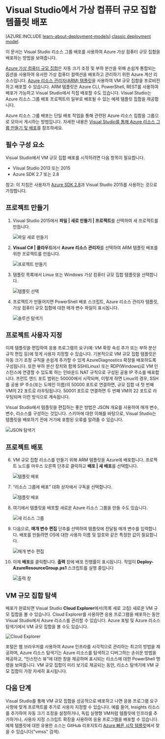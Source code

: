 <properties
	pageTitle="Visual Studio에서 가상 컴퓨터 규모 집합 템플릿 배포 | Microsoft Azure"
	description="Visual Studio 리소스 그룹 배포를 사용하여 가상 컴퓨터 규모 집합을 배포하는 방법"
	services="virtual-machines"
	documentationCenter=""
	authors="gbowerman"
	manager="timlt"
	editor=""
	tags="azure-resource-manager"/>

<tags
	ms.service="virtual-machines"
	ms.workload="infrastructure-services"
	ms.tgt_pltfrm="na"
	ms.devlang="na"
	ms.topic="article"
	ms.date="12/11/2015"
	ms.author="guybo"/>

# Visual Studio에서 가상 컴퓨터 규모 집합 템플릿 배포
[AZURE.INCLUDE [learn-about-deployment-models](../../includes/learn-about-deployment-models-rm-include.md)] [classic deployment model](virtual-machines-create-windows-powershell-service-manager.md).

이 문서는 Visual Studio 리소스 그룹 배포를 사용하여 Azure 가상 컴퓨터 규모 집합을 배포하는 방법을 보여줍니다.


[Azure 가상 컴퓨터 규모 집합](https://azure.microsoft.com/blog/azure-vm-scale-sets-public-preview/)은 자동 크기 조정 및 부하 분산을 위해 손쉽게 통합되는 옵션을 사용하여 유사한 가상 컴퓨터 컬렉션을 배포하고 관리하기 위한 Azure 계산 리소스입니다. [Azure 리소스 관리자(ARM) 템플릿](https://github.com/Azure/azure-quickstart-templates)을 사용하여 VM 규모 집합을 프로비전하고 배포할 수 있습니다. ARM 템플릿은 Azure CLI, PowerShell, REST를 사용하여 배포가 가능하고 Visual Studio에서 직접 배포할 수도 있습니다. Visual Studio는 Azure 리소스 그룹 배포 프로젝트의 일부로 배포될 수 있는 예제 템플릿 집합을 제공합니다.

Azure 리소스 그룹 배포는 단일 배포 작업을 통해 관련된 Azure 리소스 집합을 그룹으로 모아서 게시하는 방법입니다. 자세한 내용은 [Visual Studio를 통해 Azure 리소스 그룹 만들기 및 배포](../vs-azure-tools-resource-groups-deployment-projects-create-deploy/)를 참조하세요.

## 필수 구성 요소

Visual Studio에서 VM 규모 집합 배포를 시작하려면 다음 항목이 필요합니다.

- Visual Studio 2013 또는 2015
- Azure SDK 2.7 또는 2.8

참고: 이 지침은 사용자가 [Azure SDK 2.8](https://azure.microsoft.com/blog/announcing-the-azure-sdk-2-8-for-net/)과 Visual Studio 2015를 사용하는 것으로 가정합니다.

## 프로젝트 만들기

1. Visual Studio 2015에서 **파일 | 새로 만들기 | 프로젝트**를 선택하여 새 프로젝트를 만듭니다.

	![파일 새로 만들기][file_new]

2. **Visual C# | 클라우드**에서 **Azure 리소스 관리자**를 선택하여 ARM 템플릿 배포를 위한 프로젝트를 만듭니다.

	![프로젝트 만들기][create_project]

3.  템플릿 목록에서 Linux 또는 Windows 가상 컴퓨터 규모 집합 템플릿을 선택합니다.

	![템플릿 선택][select_Template]

4. 프로젝트가 만들어지면 PowerShell 배포 스크립트, Azure 리소스 관리자 템플릿, 가상 컴퓨터 규모 집합에 대한 매개 변수 파일이 표시됩니다.

	![솔루션 탐색기][solution_explorer]

## 프로젝트 사용자 지정

이제 템플릿을 편집하여 응용 프로그램의 요구(예: VM 확장 속성 추가 또는 부하 분산 규칙 편집 등)에 맞게 사용자 지정할 수 있습니다. 기본적으로 VM 규모 집합 템플릿은 자동 크기 조정 규칙을 손쉽게 추가할 수 있게 AzureDiagnostics 확장을 배포하도록 구성됩니다. 또한 부하 분산 장치와 함께 SSH(Linux) 또는 RDP(Windows)로 VM 인스턴스에 연결할 수 있도록 하는 인바운드 NAT 규칙으로 구성된 공용 IP 주소를 배포합니다. 프런트 엔드 포트 범위는 50000에서 시작되며, 이렇게 하면 Linux의 경우, SSH를 공용 IP 주소(또는 도메인 이름)의 50000 포트로 연결하면, 규모 집합 내 첫 번째 VM의 22 포트로 라우팅됩니다. 50001 포트로 연결하면 두 번째 VM의 22 포트로 라우팅되며 이런 방식으로 계속됩니다.

 Visual Studio에서 템플릿을 편집하는 좋은 방법은 JSON 개요를 사용하여 매개 변수, 변수, 리소스를 구성하는 것입니다. 스키마에 대한 이해를 바탕으로, Visual Studio는 템플릿을 배포하기 전에 거기에 포함된 오류를 알려줄 수 있습니다.

![JSON 탐색기][json_explorer]

## 프로젝트 배포

6. VM 규모 집합 리소스를 만들기 위해 ARM 템플릿을 Azure에 배포합니다. 프로젝트 노드를 마우스 오른쪽 단추로 클릭하고 **배포 | 새 배포**를 선택합니다.

	![템플릿 배포][5deploy_Template]

7. “리소스 그룹에 배포” 대화 상자에서 구독을 선택합니다.

	![템플릿 배포][6deploy_Template]

8. 여기에서 템플릿을 배포할 새로운 Azure 리소스 그룹을 만들 수도 있습니다.

	![새 리소스 그룹][new_resource]

9. 다음으로, **매개 변수 편집** 단추를 선택하여 템플릿에 전달될 매개 변수를 입력합니다. 배포를 만들려면 OS에 대한 사용자 이름 및 암호와 같은 특정한 값이 필요합니다.

	![매개 변수 편집][edit_parameters]

10. 이제 **배포**를 클릭합니다. **출력** 창에 배포 진행률이 표시됩니다. 작업이 **Deploy-AzureResourceGroup.ps1** 스크립트를 실행 중입니다

	![출력 창][output_window]

## VM 규모 집합 탐색

배포가 완료되면 Visual Studio **Cloud Explorer**에서(목록 새로 고침) 새로운 VM 규모 집합을 볼 수 있습니다. Cloud Explorer를 사용하면 응용 프로그램을 배포하는 동안 Visual Studio에서 Azure 리소스를 관리할 수 있습니다. Azure 포털 및 Azure 리소스 탐색기에서 VM 규모 집합을 볼 수도 있습니다.

![Cloud Explorer][cloud_explorer]

 포털은 웹 브라우저를 사용하여 Azure 인프라를 시각적으로 관리하는 최고의 방법을 제공하며, Azure 리소스 탐색기는 Azure 리소스를 탐색하고 디버그하는 손쉬운 방법을 제공하고, “인스턴스 뷰”에 대한 창을 제공하며 표시되는 리소스에 대한 PowerShell 명령을 보여줍니다. VM 규모 집합이 미리 보기로 제공되는 동안, 리소스 탐색기에 VM 규모 집합이 가장 자세히 표시됩니다.

## 다음 단계

Visual Studio를 통해 VM 규모 집합을 성공적으로 배포하고 나면 응용 프로그램 요구 사항에 맞게 프로젝트를 추가로 사용자 지정할 수 있습니다. 예를 들어, Insights 리소스를 추가하여 자동 크기 조정을 설정하거나, 독립 실행형 VM처럼 템플릿에 인프라를 추가하거나, 사용자 지정 스크립트 확장을 사용하여 응용 프로그램을 배포할 수 있습니다. 예제 템플릿에 대한 유용한 소스는 GitHub 리포지토리 [Azure 빠른 시작 템플릿](https://github.com/Azure/azure-quickstart-templates)에서 찾을 수 있습니다("vmss" 검색).

[file_new]: ./media/virtual-machines-vmss-vstemplates/1-FileNew.png
[create_project]: ./media/virtual-machines-vmss-vstemplates/2-CreateProject.png
[select_Template]: ./media/virtual-machines-vmss-vstemplates/3b-SelectTemplateLin.png
[solution_explorer]: ./media/virtual-machines-vmss-vstemplates/4-SolutionExplorer.png
[json_explorer]: ./media/virtual-machines-vmss-vstemplates/10-JsonExplorer.png
[5deploy_Template]: ./media/virtual-machines-vmss-vstemplates/5-DeployTemplate.png
[6deploy_Template]: ./media/virtual-machines-vmss-vstemplates/6-DeployTemplate.png
[new_resource]: ./media/virtual-machines-vmss-vstemplates/7-NewResourceGroup.png
[edit_parameters]: ./media/virtual-machines-vmss-vstemplates/8-EditParameter.png
[output_window]: ./media/virtual-machines-vmss-vstemplates/9-Output.png
[cloud_explorer]: ./media/virtual-machines-vmss-vstemplates/12-CloudExplorer.png

<!---HONumber=AcomDC_0128_2016-->